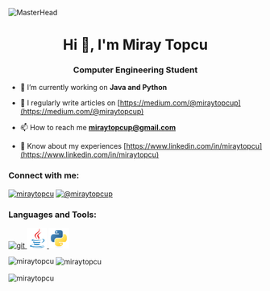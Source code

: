 ![MasterHead](https://i.pinimg.com/564x/2f/5a/63/2f5a637c27c5d2f1d156e4f752bb3ae6.jpg)
<h1 align="center">Hi 👋, I'm Miray Topcu</h1>
<h3 align="center">Computer Engineering Student</h3>

- 🔭 I’m currently working on **Java and Python**

- 📝 I regularly write articles on [https://medium.com/@miraytopcup](https://medium.com/@miraytopcup)

- 📫 How to reach me **miraytopcup@gmail.com**

- 📄 Know about my experiences [https://www.linkedin.com/in/miraytopcu](https://www.linkedin.com/in/miraytopcu)

<h3 align="left">Connect with me:</h3>
<p align="left">
<a href="https://linkedin.com/in/miraytopcu" target="blank"><img align="center" src="https://raw.githubusercontent.com/rahuldkjain/github-profile-readme-generator/master/src/images/icons/Social/linked-in-alt.svg" alt="miraytopcu" height="30" width="40" /></a>
<a href="https://medium.com/@miraytopcup" target="blank"><img align="center" src="https://raw.githubusercontent.com/rahuldkjain/github-profile-readme-generator/master/src/images/icons/Social/medium.svg" alt="@miraytopcup" height="30" width="40" /></a>
</p>

<h3 align="left">Languages and Tools:</h3>
<p align="left"> <a href="https://git-scm.com/" target="_blank" rel="noreferrer"> <img src="https://www.vectorlogo.zone/logos/git-scm/git-scm-icon.svg" alt="git" width="40" height="40"/> </a> <a href="https://www.java.com" target="_blank" rel="noreferrer"> <img src="https://raw.githubusercontent.com/devicons/devicon/master/icons/java/java-original.svg" alt="java" width="40" height="40"/> </a> <a href="https://www.python.org" target="_blank" rel="noreferrer"> <img src="https://raw.githubusercontent.com/devicons/devicon/master/icons/python/python-original.svg" alt="python" width="40" height="40"/> </a> </p>

<p><img align="left" src="https://github-readme-stats.vercel.app/api/top-langs?username=miraytopcu&show_icons=true&locale=en&layout=compact" alt="miraytopcu" /></p>

<p>&nbsp;<img align="center" src="https://github-readme-stats.vercel.app/api?username=miraytopcu&show_icons=true&locale=en" alt="miraytopcu" /></p>

<p><img align="center" src="https://github-readme-streak-stats.herokuapp.com/?user=miraytopcu&" alt="miraytopcu" /></p>

